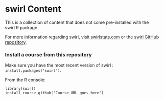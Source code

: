swirl Content
=============

This is a collection of content that does not come pre-installed with the swirl R package.

For more information regarding swirl, visit [swirlstats.com](http://swirlstats.com) or the [swirl GitHub repository](https://github.com/swirldev/swirl).

### Install a course from this repository

Make sure you have the most recent version of swirl : `install.packages("swirl")`.

From the R console:

```
library(swirl)
install_course_github("Course_URL_goes_here")
```